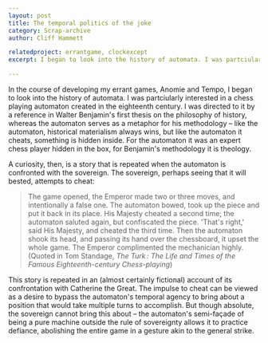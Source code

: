 ```yaml
---
layout: post
title: The temporal politics of the joke
category: Scrap-archive
author: Cliff Hammett

relatedproject: errantgame, clockexcept
excerpt: I began to look into the history of automata. I was partciularly interested in a chess playing automaton created in the eighteenth century.  I was directed to it by a reference in Walter Benjamin's first thesis on the philosophy of history ... 

---
```


In the course of developing my errant games, Anomie and Tempo, I began to look into the history of automata. I was partciularly interested in a chess playing automaton created in the eighteenth century.  I was directed to it by a reference in Walter Benjamin's first thesis on the philosophy of history, whereas the automaton serves as a metaphor for his methodology – like the automaton, historical materialism always wins, but like the automaton it cheats, something is hidden inside.  For the automaton it was an expert chess player hidden in the box, for Benjamin's methodology it is theology.

A curiosity, then, is a story that is repeated when the automaton is confronted with the sovereign.  The sovereign, perhaps seeing that it will bested, attempts to cheat:

>The game opened, the Emperor made two or three moves, and intentionally a false one.  The automaton bowed, took up the piece and put it back in its place.  His Majesty cheated a second time; the automaton saluted again, but confiscated the piece. 'That's right,' said His Majesty, and cheated the third time.  Then the automaton shook its head, and passing its hand over the chessboard, it upset the whole game.  The Emperor complimented the mechanician highly.  (Quoted in Tom Standage, _The Turk : The Life and Times of the Famous Eighteenth-century Chess-playing_)

This story is repeated in an (almost certainly fictional) account of its confrontation with Catherine the Great.  The impulse to cheat can be viewed as a desire to bypass the automaton's temporal agency to bring about a position that would take multiple turns to accomplish.  But though absolute, the sovereign cannot bring this about – the automaton's semi-façade of being a pure machine outside the rule of sovereignty allows it to practice defiance, abolishing the entire game in a gesture akin to the general strike.
